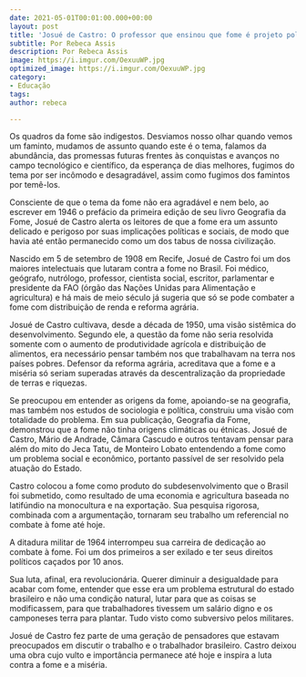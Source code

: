 ```yaml
---
date: 2021-05-01T00:01:00.000+00:00
layout: post
title: 'Josué de Castro: O professor que ensinou que fome é projeto político'
subtitle: Por Rebeca Assis
description: Por Rebeca Assis
image: https://i.imgur.com/OexuuWP.jpg
optimized_image: https://i.imgur.com/OexuuWP.jpg
category:
- Educação
tags: 
author: rebeca

---
```

Os quadros da fome são indigestos. Desviamos nosso olhar quando vemos um faminto, mudamos de assunto quando este é o tema, falamos da abundância, das promessas futuras frentes às conquistas e avanços no campo tecnológico e científico, da esperança de dias melhores, fugimos do tema por ser incômodo e desagradável, assim como fugimos dos famintos por temê-los.

Consciente de que o tema da fome não era agradável e nem belo, ao escrever em 1946 o prefácio da primeira edição de seu livro Geografia da Fome, Josué de Castro alerta os leitores de que a fome era um assunto delicado e perigoso por suas implicações políticas e sociais, de modo que havia até então permanecido como um dos tabus de nossa civilização.

Nascido em 5 de setembro de 1908 em Recife, Josué de Castro foi um dos maiores intelectuais que lutaram contra a fome no Brasil. Foi médico, geógrafo, nutrólogo, professor, cientista social, escritor, parlamentar e presidente da FAO (órgão das Nações Unidas para Alimentação e agricultura) e há mais de meio século já sugeria que só se pode combater a fome com distribuição de renda e reforma agrária.

Josué de Castro cultivava, desde a década de 1950, uma visão sistêmica do desenvolvimento. Segundo ele, a questão da fome não seria resolvida somente com o aumento de produtividade agrícola e distribuição de alimentos, era necessário pensar também nos que trabalhavam na terra nos países pobres. Defensor da reforma agrária, acreditava que a fome e a miséria só seriam superadas através da descentralização da propriedade de terras e riquezas.

Se preocupou em entender as origens da fome, apoiando-se na geografia, mas também nos estudos de sociologia e política, construiu uma visão com totalidade do problema. Em sua publicação, Geografia da Fome, demonstrou que a fome não tinha origens climáticas ou étnicas. Josué de Castro, Mário de Andrade, Câmara Cascudo e outros tentavam pensar para além do mito do Jeca Tatu, de Monteiro Lobato entendendo a fome como um problema social e econômico, portanto passível de ser resolvido pela atuação do Estado.

Castro colocou a fome como produto do subdesenvolvimento que o Brasil foi submetido, como resultado de uma economia e agricultura baseada no latifúndio na monocultura e na exportação. Sua pesquisa rigorosa, combinada com a argumentação, tornaram seu trabalho um referencial no combate à fome até hoje.

A ditadura militar de 1964 interrompeu sua carreira de dedicação ao combate à fome. Foi um dos primeiros a ser exilado e ter seus direitos políticos caçados por 10 anos.

Sua luta, afinal, era revolucionária. Querer diminuir a desigualdade para acabar com fome, entender que esse era um problema estrutural do estado brasileiro e não uma condição natural, lutar para que as coisas se modificassem, para que trabalhadores tivessem um salário digno e os camponeses terra para plantar. Tudo visto como subversivo pelos militares.

Josué de Castro fez parte de uma geração de pensadores que estavam preocupados em discutir o trabalho e o trabalhador brasileiro. Castro deixou uma obra cujo vulto e importância permanece até hoje e inspira a luta contra a fome e a miséria.